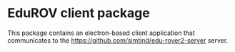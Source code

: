 # EduROV client package

This package contains an electron-based client application that communicates to the https://github.com/simtind/edu-rover2-server server.